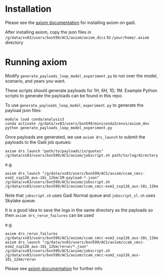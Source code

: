 # Installation
Please see the [axiom documentation](https://axiom.readthedocs.io/en/v0.1.6/installation.html) for installing axiom on gadi.

After installing axiom, copy the json files in `/g/data/xv83/users/bxn599/ACS/axiom/axiom_dics` to `/your/home/.axiom` directory

# Running axiom
Modify `generate_payloads_loop_model_experiment.py` to run over the model, scenario, and years you want. 

These scripts should generate payloads for 1H, 6H, 1D, 1M. Example Python scripts to generate the payloads can be found in this repo.

To use `generate_payloads_loop_model_experiment.py` to generate the payload json files:
```
module load conda/analysis3
conda activate /g/data/xv83/users/bxn599/miniconda3/envs/axiom_dev
python generate_payloads_loop_model_experiment.py
```

Once payloads are generated, we use `axiom drs_launch` to submit the payloads to the Gadi job queues:

`axiom drs_launch "path/to/payloads/in/quotes" /g/data/xv83/users/bxn599/ACS/axiom/jobscript.sh path/to/log/directory`

e.g. 
```
axiom drs_launch "/g/data/xv83/users/bxn599/ACS/axiom/ccam_cmcc-esm2_ssp126_aus-10i_12km/1M-payload-*.json" /g/data/xv83/users/bxn599/ACS/axiom/jobscript.sh /g/data/xv83/users/bxn599/ACS/axiom/ccam_cmcc-esm2_ssp126_aus-10i_12km
```
Note that `jobscript.sh` uses Gadi Normal queue and `jobscript_sl.sh` uses Skylake queue.

It is a good idea to save the logs in the same directory as the payloads so then `axiom drs_rerun_failures` can be used

e.g.
```
axiom drs_rerun_failures /g/data/xv83/users/bxn599/ACS/axiom/ccam_cmcc-esm2_ssp126_aus-10i_12km
axiom drs_launch "/g/data/xv83/users/bxn599/ACS/axiom/ccam_cmcc-esm2_ssp126_aus-10i_12km/rerun/*.json" /g/data/xv83/users/bxn599/ACS/axiom/jobscript.sh /g/data/xv83/users/bxn599/ACS/axiom/ccam_cmcc-esm2_ssp126_aus-10i_12km/rerun
```

Please see [axiom documentation](https://axiom.readthedocs.io/en/v0.1.6/drs/payloads.html#) for further info
